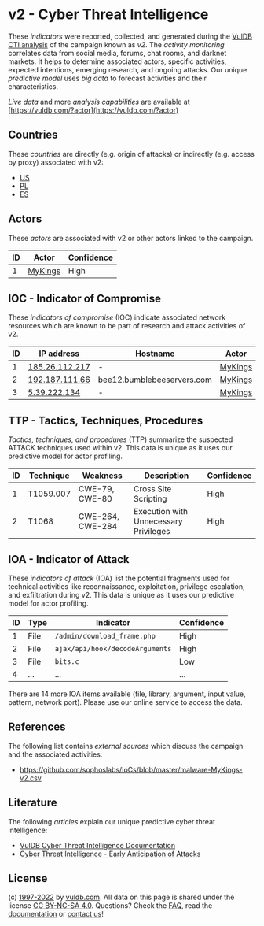 # v2 - Cyber Threat Intelligence

These _indicators_ were reported, collected, and generated during the [VulDB CTI analysis](https://vuldb.com/?kb.cti) of the campaign known as _v2_. The _activity monitoring_ correlates data from social media, forums, chat rooms, and darknet markets. It helps to determine associated actors, specific activities, expected intentions, emerging research, and ongoing attacks. Our unique _predictive model_ uses _big data_ to forecast activities and their characteristics.

_Live data_ and more _analysis capabilities_ are available at [https://vuldb.com/?actor](https://vuldb.com/?actor)

## Countries

These _countries_ are directly (e.g. origin of attacks) or indirectly (e.g. access by proxy) associated with v2:

* [US](https://vuldb.com/?country.us)
* [PL](https://vuldb.com/?country.pl)
* [ES](https://vuldb.com/?country.es)

## Actors

These _actors_ are associated with v2 or other actors linked to the campaign.

ID | Actor | Confidence
-- | ----- | ----------
1 | [MyKings](https://vuldb.com/?actor.mykings) | High

## IOC - Indicator of Compromise

These _indicators of compromise_ (IOC) indicate associated network resources which are known to be part of research and attack activities of v2.

ID | IP address | Hostname | Actor | Confidence
-- | ---------- | -------- | ----- | ----------
1 | [185.26.112.217](https://vuldb.com/?ip.185.26.112.217) | - | [MyKings](https://vuldb.com/?actor.mykings) | High
2 | [192.187.111.66](https://vuldb.com/?ip.192.187.111.66) | bee12.bumblebeeservers.com | [MyKings](https://vuldb.com/?actor.mykings) | High
3 | [﻿5.39.222.134](https://vuldb.com/?ip.﻿5.39.222.134) | - | [MyKings](https://vuldb.com/?actor.mykings) | High

## TTP - Tactics, Techniques, Procedures

_Tactics, techniques, and procedures_ (TTP) summarize the suspected ATT&CK techniques used within v2. This data is unique as it uses our predictive model for actor profiling.

ID | Technique | Weakness | Description | Confidence
-- | --------- | -------- | ----------- | ----------
1 | T1059.007 | CWE-79, CWE-80 | Cross Site Scripting | High
2 | T1068 | CWE-264, CWE-284 | Execution with Unnecessary Privileges | High

## IOA - Indicator of Attack

These _indicators of attack_ (IOA) list the potential fragments used for technical activities like reconnaissance, exploitation, privilege escalation, and exfiltration during v2. This data is unique as it uses our predictive model for actor profiling.

ID | Type | Indicator | Confidence
-- | ---- | --------- | ----------
1 | File | `/admin/download_frame.php` | High
2 | File | `ajax/api/hook/decodeArguments` | High
3 | File | `bits.c` | Low
4 | ... | ... | ...

There are 14 more IOA items available (file, library, argument, input value, pattern, network port). Please use our online service to access the data.

## References

The following list contains _external sources_ which discuss the campaign and the associated activities:

* https://github.com/sophoslabs/IoCs/blob/master/malware-MyKings-v2.csv

## Literature

The following _articles_ explain our unique predictive cyber threat intelligence:

* [VulDB Cyber Threat Intelligence Documentation](https://vuldb.com/?kb.cti)
* [Cyber Threat Intelligence - Early Anticipation of Attacks](https://www.scip.ch/en/?labs.20201022)

## License

(c) [1997-2022](https://vuldb.com/?kb.changelog) by [vuldb.com](https://vuldb.com/?kb.about). All data on this page is shared under the license [CC BY-NC-SA 4.0](https://creativecommons.org/licenses/by-nc-sa/4.0/). Questions? Check the [FAQ](https://vuldb.com/?kb.faq), read the [documentation](https://vuldb.com/?kb) or [contact us](https://vuldb.com/?contact)!
